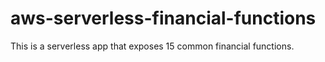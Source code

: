 # aws-serverless-financial-functions
This is a serverless app that exposes 15 common financial functions.
